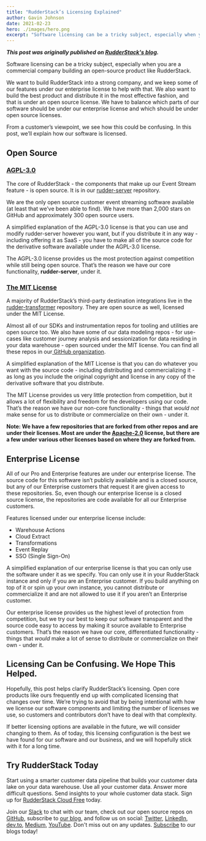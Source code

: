 ```yaml
---
title: "RudderStack’s Licensing Explained"
author: Gavin Johnson
date: 2021-02-23
hero: ./images/hero.png
excerpt: "Software licensing can be a tricky subject, especially when you are a commercial company building an open-source product like RudderStack. From a customer’s viewpoint, we see how this could be confusing. In this post, we’ll explain how our software is licensed."
---
```

***This post was originally published on [RudderStack's blog](https://rudderstack.com/blog/RudderStacks-licensing-explained).***
<br />

Software licensing can be a tricky subject, especially when you are a commercial company building an open-source product like RudderStack.

We want to build RudderStack into a strong company, and we keep some of our features under our enterprise license to help with that. We also want to build the best product and distribute it in the most effective fashion, and that is under an open source license. We have to balance which parts of our software should be under our enterprise license and which should be under open source licenses.

From a customer’s viewpoint, we see how this could be confusing. In this post, we’ll explain how our software is licensed.


## Open Source


### [AGPL-3.0](https://www.gnu.org/licenses/agpl-3.0.en.html)

The core of RudderStack - the components that make up our Event Stream feature - is open source. It is in our [rudder-server](https://github.com/rudderlabs/rudder-server) repository.

We are the only open source customer event streaming software available (at least that we’ve been able to find). We have more than 2,000 stars on GitHub and approximately 300 open source users.

A simplified explanation of the AGPL-3.0 license is that you can use and modify rudder-server however you want, but if you distribute it in any way - including offering it as SaaS - you have to make all of the source code for the derivative software available under the AGPL-3.0 license.

The AGPL-3.0 license provides us the most protection against competition while still being open source. That’s the reason we have our core functionality, **rudder-server**, under it.


### [The MIT License](https://opensource.org/licenses/MIT)

A majority of RudderStack’s third-party destination integrations live in the [rudder-transformer](https://github.com/rudderlabs/rudder-transformer) repository. They are open source as well, licensed under the MIT License.

Almost all of our SDKs and instrumentation repos for tooling and utilities are open source too. We also have some of our data modeling repos - for use-cases like customer journey analysis and sessionization for data residing in your data warehouse - open sourced under the MIT license. You can find all these repos in our[ GitHub organization](https://github.com/rudderlabs).

A simplified explanation of the MIT License is that you can do whatever you want with the source code - including distributing and commercializing it - as long as you include the original copyright and license in any copy of the derivative software that you distribute.

The MIT License provides us very little protection from competition, but it allows a lot of flexibility and freedom for the developers using our code. That’s the reason we have our non-core functionality - things that _would not_ make sense for us to distribute or commercialize on their own - under it.

**Note: We have a few repositories that are forked from other repos and are under their licenses. Most are under the [Apache-2.0](https://www.apache.org/licenses/LICENSE-2.0) license, but there are a few under various other licenses based on where they are forked from.**


## Enterprise License

All of our Pro and Enterprise features are under our enterprise license. The source code for this software isn’t publicly available and is a closed source, but any of our Enterprise customers that request it are given access to these repositories. So, even though our enterprise license is a closed source license, the repositories are code available for all our Enterprise customers.

Features licensed under our enterprise license include:



*   Warehouse Actions
*   Cloud Extract
*   Transformations
*   Event Replay
*   SSO (Single Sign-On)

A simplified explanation of our enterprise license is that you can only use the software under it as we specify. You can only use it in your RudderStack instance and only if you are an Enterprise customer. If you build anything on top of it or spin up your own instance, you cannot distribute or commercialize it and are not allowed to use it if you aren’t an Enterprise customer.

Our enterprise license provides us the highest level of protection from competition, but we try our best to keep our software transparent and the source code easy to access by making it source available to Enterprise customers. That’s the reason we have our core, differentiated functionality - things that _would_ make a lot of sense to distribute or commercialize on their own - under it.


## Licensing Can be Confusing. We Hope This Helped.

Hopefully, this post helps clarify RudderStack’s licensing. Open core products like ours frequently end up with complicated licensing that changes over time. We’re trying to avoid that by being intentional with how we license our software components and limiting the number of licenses we use, so customers and contributors don’t have to deal with that complexity. 

If better licensing options are available in the future, we will consider changing to them. As of today, this licensing configuration is the best we have found for our software and our business, and we will hopefully stick with it for a long time. 


## Try RudderStack Today

Start using a smarter customer data pipeline that builds your customer data lake on your data warehouse. Use all your customer data. Answer more difficult questions. Send insights to your whole customer data stack. Sign up for [RudderStack Cloud Free](https://app.rudderlabs.com/signup?type=freetrial) today.

Join our [Slack](https://resources.rudderstack.com/join-rudderstack-slack) to chat with our team, check out our open source repos on [GitHub](https://github.com/rudderlabs), subscribe to [our blog](https://rudderstack.com/blog/), and follow us on social: [Twitter](https://twitter.com/RudderStack), [LinkedIn](https://www.linkedin.com/company/rudderlabs/), [dev.to](https://dev.to/rudderstack), [Medium](https://rudderstack.medium.com/), [YouTube](https://www.youtube.com/channel/UCgV-B77bV_-LOmKYHw8jvBw). Don't miss out on any updates. [Subscribe](https://rudderstack.com/blog/) to our blogs today!
